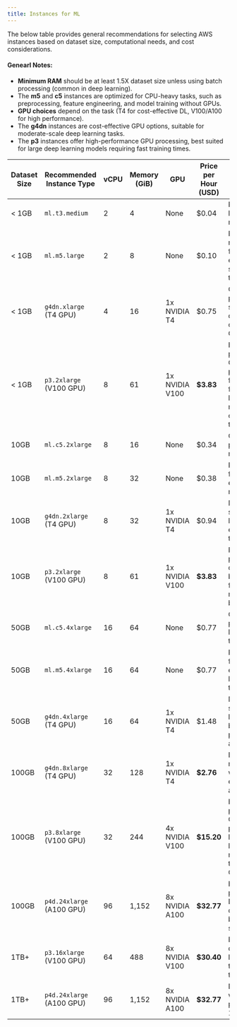 ```yaml
---
title: Instances for ML
---
```


The below table provides general recommendations for selecting AWS instances based on dataset size, computational needs, and cost considerations.

#### Genearl Notes:
- **Minimum RAM** should be at least 1.5X dataset size unless using batch processing (common in deep learning).
- The **m5** and **c5** instances are optimized for CPU-heavy tasks, such as preprocessing, feature engineering, and model training without GPUs.
- **GPU choices** depend on the task (T4 for cost-effective DL, V100/A100 for high performance).
- The **g4dn** instances are cost-effective GPU options, suitable for moderate-scale deep learning tasks.
- The **p3** instances offer high-performance GPU processing, best suited for large deep learning models requiring fast training times.

| **Dataset Size** | **Recommended Instance Type** | **vCPU** | **Memory (GiB)** | **GPU** | **Price per Hour (USD)** | **Suitable Tasks** |
|-----------------|------------------------------|----------|------------------|---------|--------------------------|--------------------|
| < 1GB          | `ml.t3.medium`                | 2        | 4                | None    | $0.04                    | Preprocessing, lightweight model training |
| < 1GB          | `ml.m5.large`                 | 2        | 8                | None    | $0.10                    | Preprocessing, regression, feature engineering, small model training |
| < 1GB          | `g4dn.xlarge` (T4 GPU)        | 4        | 16               | 1x NVIDIA T4 | $0.75 | GPU processing for small-scale deep learning, cost-effective GPU option |
| < 1GB          | `p3.2xlarge` (V100 GPU)       | 8        | 61               | 1x NVIDIA V100 | **$3.83** | High-performance GPU processing, faster training for deep learning models, higher cost but faster than `g4dn` |
| 10GB          | `ml.c5.2xlarge`                | 8        | 16               | None    | $0.34                    | CPU-heavy processing, model training |
| 10GB          | `ml.m5.2xlarge`                | 8        | 32               | None    | $0.38                    | Preprocessing, feature engineering, model training |
| 10GB          | `g4dn.2xlarge` (T4 GPU)        | 8        | 32               | 1x NVIDIA T4 | $0.94 | Moderate-scale deep learning, cost-effective GPU training |
| 10GB          | `p3.2xlarge` (V100 GPU)       | 8        | 61               | 1x NVIDIA V100 | **$3.83** | Faster GPU processing for deep learning, better suited for larger models if budget allows |
| 50GB          | `ml.c5.4xlarge`                | 16       | 64               | None    | $0.77                    | CPU-heavy processing, large model training |
| 50GB          | `ml.m5.4xlarge`                | 16       | 64               | None    | $0.77                    | Preprocessing, feature engineering, large model training |
| 50GB          | `g4dn.4xlarge` (T4 GPU)        | 16       | 64               | 1x NVIDIA T4 | $1.48 | Moderate-scale deep learning, balanced performance and cost |
| 100GB         | `g4dn.8xlarge` (T4 GPU)       | 32       | 128              | 1x NVIDIA T4 | **$2.76** | Large-scale model training with cost-effective GPU acceleration |
| 100GB         | `p3.8xlarge` (V100 GPU)       | 32       | 244              | 4x NVIDIA V100 | **$15.20** | High-performance GPU processing for large deep learning models (e.g., transformers, CNNs) |
| 100GB         | `p4d.24xlarge` (A100 GPU)      | 96       | 1,152            | 8x NVIDIA A100 | **$32.77** | High-performance DL for large datasets with batch streaming |
| 1TB+         | `p3.16xlarge` (V100 GPU)       | 64       | 488              | 8x NVIDIA V100 | **$30.40** | Extreme-scale deep learning, large transformer training |
| 1TB+         | `p4d.24xlarge` (A100 GPU)      | 96       | 1,152            | 8x NVIDIA A100 | **$32.77** | Deep learning with batch processing for 1TB+ datasets |

